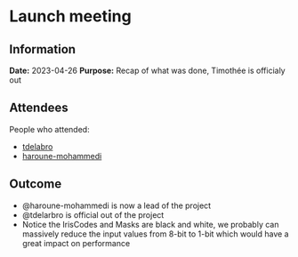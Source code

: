 # Launch meeting
## Information
**Date:** 2023-04-26
**Purpose:** Recap of what was done, Timothée is officialy out

## Attendees
People who attended:
- [tdelabro](https://github.com/tdelabro)
- [haroune-mohammedi](https://github.com/haroune-mohammedi)

## Outcome
- @haroune-mohammedi is now a lead of the project
- @tdelarbro is official out of the project
- Notice the IrisCodes and Masks are black and white, we probably can massively reduce the input values from 8-bit to 1-bit which would have a great impact on performance

